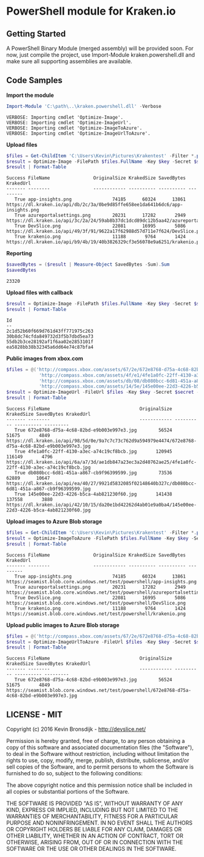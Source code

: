 ﻿PowerShell module for Kraken.io
=============

## Getting Started
A PowerShell Binary Module (merged assembly) will be provided soon. For now, just compile the project, use Import-Module kraken.powershell.dll and make sure all supporting assemblies are available.

## Code Samples

**Import the module**

```powershell
Import-Module 'C:\path\..\kraken.powershell.dll' -Verbose
```

```
VERBOSE: Importing cmdlet 'Optimize-Image'.
VERBOSE: Importing cmdlet 'Optimize-ImageUrl'.
VERBOSE: Importing cmdlet 'Optimize-ImageToAzure'.
VERBOSE: Importing cmdlet 'Optimize-ImageUrlToAzure'.
```
**Upload files**

```powershell
$files = Get-ChildItem 'C:\Users\Kevin\Pictures\Krakentest' -Filter *.png
$result = Optimize-Image -FilePath $files.FullName -Key $key -Secret $secret -Wait $true  
$result | Format-Table
```

```
Success FileName                OriginalSize KrakedSize SavedBytes KrakedUrl                                                                           
------- --------                ------------ ---------- ---------- ---------                                                                           
   True app-insights.png               74185      60324      13861 https://dl.kraken.io/api/db/2c/3a/0be9d85ffe658ee1da641b6dc6/app-insights.png       
   True azureportalsettings.png        20231      17282       2949 https://dl.kraken.io/api/3c/2a/24/59ab8b37dc1dcd89dc12b5aa42/azureportalsettings.png
   True DevSlice.png                   22081      16995       5086 https://dl.kraken.io/api/49/3f/91/9622a17f62988d57d711e7f624/DevSlice.png           
   True krakenio.png                   11188       9764       1424 https://dl.kraken.io/api/b9/4b/19/40b3826329cf3e56078e9a6251/krakenio.png   
```

**Reporting**
```powershell
$savedBytes = ($result | Measure-Object SavedBytes -Sum).Sum
$savedBytes
```

```
23320
```
**Upload files with callback**

```powershell
$result = Optimize-Image -FilePath $files.FullName -Key $key -Secret $secret -Wait $false  -CallBackUrl 'http://devslice.net/callback'
$result | Format-Table
```

```
Id                              
--                              
2c1d52b60f669d761d43ff771975c263
30b8dc74cfda849732d3f5b7dbd5ea73
55db2b3ce28192af1f6aa02e2853101f
ea5828bb38b32345a6dd64e74c87bfa4
```

**Public images from xbox.com**
```powershell
$files = @('http://compass.xbox.com/assets/67/2e/672e8768-d75a-4c68-82bd-e9b003e997e3.jpg',
            'http://compass.xbox.com/assets/4f/e1/4fe1a0fc-22ff-4130-a3ec-a74c19cf8bcb.jpg',
            'http://compass.xbox.com/assets/db/08/db080bcc-6d81-451a-a867-cb9f96399599.jpg',
            'http://compass.xbox.com/assets/14/5e/145e00ee-22d3-4226-b5ca-4ab821230f60.jpg')
$result = Optimize-ImageUrl -FileUrl $files -Key $key -Secret $secret -Wait $true  
$result | Format-Table
```
```
Success FileName                                 OriginalSize KrakedSize SavedBytes KrakedUrl                                                                                            
------- --------                                 ------------ ---------- ---------- ---------                                                                                            
   True 672e8768-d75a-4c68-82bd-e9b003e997e3.jpg        56524      51675       4849 https://dl.kraken.io/api/98/5d/0e/9a7c7c73c762d9a594979e4474/672e8768-d75a-4c68-82bd-e9b003e997e3.jpg
   True 4fe1a0fc-22ff-4130-a3ec-a74c19cf8bcb.jpg       120945     116149       4796 https://dl.kraken.io/api/6a/a7/3d/ae1db847a23ec3a2d40762ae25/4fe1a0fc-22ff-4130-a3ec-a74c19cf8bcb.jpg
   True db080bcc-6d81-451a-a867-cb9f96399599.jpg        73536      62889      10647 https://dl.kraken.io/api/ea/40/27/9921d5832085f02148640b327c/db080bcc-6d81-451a-a867-cb9f96399599.jpg
   True 145e00ee-22d3-4226-b5ca-4ab821230f60.jpg       141438     137558       3880 https://dl.kraken.io/api/42/10/15/da20e1bd42262d4ab01e9a0ba4/145e00ee-22d3-4226-b5ca-4ab821230f60.jpg
```
**Upload images to Azure Blob storage**
```powershell
$files = Get-ChildItem 'C:\Users\Kevin\Pictures\Krakentest' -Filter *.png
$result = Optimize-ImageToAzure -FilePath $files.FullName -Key $key -Secret $secret -Wait $true -AzureAccount $azureAccount -AzureKey $azureKey -AzureContainer  $azureContainer -AzurePath 'powershell/' 
$result | Format-Table
```
```
Success FileName                OriginalSize KrakedSize SavedBytes KrakedUrl                                                                    
------- --------                ------------ ---------- ---------- ---------                                                                    
   True app-insights.png               74185      60324      13861 https://seamist.blob.core.windows.net/test/powershell/app-insights.png       
   True azureportalsettings.png        20231      17282       2949 https://seamist.blob.core.windows.net/test/powershell/azureportalsettings.png
   True DevSlice.png                   22081      16995       5086 https://seamist.blob.core.windows.net/test/powershell/DevSlice.png           
   True krakenio.png                   11188       9764       1424 https://seamist.blob.core.windows.net/test/powershell/krakenio.png 
```
**Upload public images to Azure Blob storage**
```powershell
$files = @('http://compass.xbox.com/assets/67/2e/672e8768-d75a-4c68-82bd-e9b003e997e3.jpg')
$result = Optimize-ImageUrlToAzure -FileUrl $files -Key $key -Secret $secret -Wait $true -AzureAccount $azureAccount -AzureKey $azureKey -AzureContainer  $azureContainer -AzurePath 'powershell/' 
$result | Format-Table
```
```
Success FileName                                 OriginalSize KrakedSize SavedBytes KrakedUrl                                                                                     
------- --------                                 ------------ ---------- ---------- ---------                                                                                     
   True 672e8768-d75a-4c68-82bd-e9b003e997e3.jpg        56524      51675       4849 https://seamist.blob.core.windows.net/test/powershell/672e8768-d75a-4c68-82bd-e9b003e997e3.jpg

```

## LICENSE - MIT

Copyright (c) 2016 Kevin Bronsdijk - http://devslice.net/

Permission is hereby granted, free of charge, to any person
obtaining a copy of this software and associated documentation
files (the "Software"), to deal in the Software without
restriction, including without limitation the rights to use,
copy, modify, merge, publish, distribute, sublicense, and/or sell
copies of the Software, and to permit persons to whom the
Software is furnished to do so, subject to the following
conditions:

The above copyright notice and this permission notice shall be
included in all copies or substantial portions of the Software.

THE SOFTWARE IS PROVIDED "AS IS", WITHOUT WARRANTY OF ANY KIND,
EXPRESS OR IMPLIED, INCLUDING BUT NOT LIMITED TO THE WARRANTIES
OF MERCHANTABILITY, FITNESS FOR A PARTICULAR PURPOSE AND
NONINFRINGEMENT. IN NO EVENT SHALL THE AUTHORS OR COPYRIGHT
HOLDERS BE LIABLE FOR ANY CLAIM, DAMAGES OR OTHER LIABILITY,
WHETHER IN AN ACTION OF CONTRACT, TORT OR OTHERWISE, ARISING
FROM, OUT OF OR IN CONNECTION WITH THE SOFTWARE OR THE USE OR
OTHER DEALINGS IN THE SOFTWARE.
